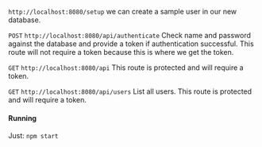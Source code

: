 `http://localhost:8080/setup` we can create a sample user in our new database.

`POST` `http://localhost:8080/api/authenticate` Check name and password against the database and provide a token if authentication successful. This route will not require a token because this is where we get the token.

`GET` `http://localhost:8080/api` This route is protected and will require a token.

`GET` `http://localhost:8080/api/users` List all users. This route is protected and will require a token.

#### Running

Just: `npm start`
